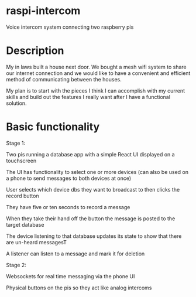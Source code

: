 # raspi-intercom

Voice intercom system connecting two raspberry pis

# Description

My in laws built a house next door. We bought a mesh wifi system to share our internet connection and we would like to have a convenient and efficient method of communicating between the houses. 

My plan is to start with the pieces I think I can accomplish with my current skills and build out the features I really want after I have a functional solution.

# Basic functionality


Stage 1: 

Two pis running a database app with a simple React UI displayed on a touchscreen

The UI has functionality to select one or more devices (can also be used on a phone to send messages to both devices at once)

User selects which device dbs they want to broadcast to then clicks the record button

They have five or ten seconds to record a message

When they take their hand off the button the message is posted to the target database

The device listening to that database updates its state to show that there are un-heard messagesT

A listener can listen to a message and mark it for deletion

Stage 2:

Websockets for real time messaging via the phone UI

Physical buttons on the pis so they act like analog intercoms
